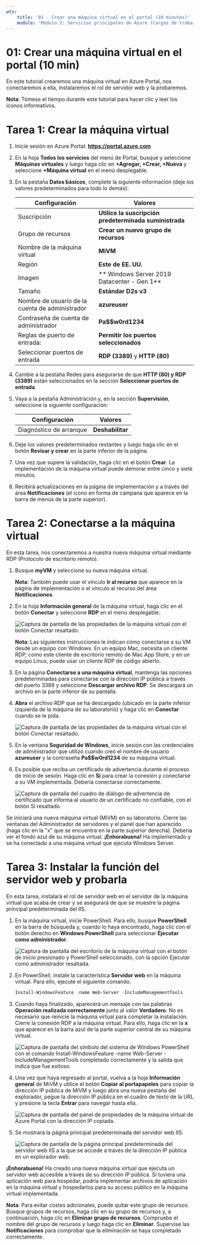 ```yaml
---
wts:
    title: '01 - Crear una máquina virtual en el portal (10 minutos)'
    module: 'Módulo 2: Servicios principales de Azure (Cargas de trabajo)'
---
```

# 01: Crear una máquina virtual en el portal (10 min)

En este tutorial crearemos una máquina virtual en Azure Portal, nos conectaremos a ella, instalaremos el rol de servidor web y la probaremos. 

**Nota**: Tómese el tiempo durante este tutorial para hacer clic y leer los iconos informativos. 

# Tarea 1: Crear la máquina virtual 
1. Inicie sesión en Azure Portal: **https://portal.azure.com**

3. En la hoja **Todos los servicios** del menú de Portal, busque y seleccione **Máquinas virtuales** y luego haga clic en **+Agregar, +Crear, +Nueva** y seleccione **+Máquina virtual** en el menú desplegable.

4. En la pestaña **Datos básicos**, complete la siguiente información (deje los valores predeterminados para todo lo demás):

    | Configuración | Valores |
    |  -- | -- |
    | Suscripción | **Utilice la suscripción predeterminada suministrada** |
    | Grupo de recursos | **Crear un nuevo grupo de recursos** |
    | Nombre de la máquina virtual | **MiVM** |
    | Región | **Este de EE. UU.**|
    | Imagen | ** Windows Server 2019 Datacenter - Gen 1**|
    | Tamaño | **Estándar D2s v3**|
    | Nombre de usuario de la cuenta de administrador | **azureuser** |
    | Contraseña de cuenta de administrador | **Pa$$w0rd1234**|
    | Reglas de puerto de entrada: | **Permitir los puertos seleccionados**|
    | Seleccionar puertos de entrada | **RDP (3389)** y **HTTP (80)**| 

5. Cambie a la pestaña Redes para asegurarse de que **HTTP (80) y RDP (3389)** están seleccionados en la sección **Seleccionar puertos de entrada**.

6. Vaya a la pestaña Administración y, en la sección **Supervisión**, seleccione la siguiente configuración:

    | Configuración | Valores |
    | -- | -- |
    | Diagnóstico de arranque | **Deshabilitar**|

7. Deje los valores predeterminados restantes y luego haga clic en el botón **Revisar y crear** en la parte inferior de la página.

8. Una vez que supere la validación, haga clic en el botón **Crear**. La implementación de la máquina virtual puede demorar entre cinco y siete minutos.

9. Recibirá actualizaciones en la página de implementación y a través del área **Notificaciones** (el icono en forma de campana que aparece en la barra de menús de la parte superior).

# Tarea 2: Conectarse a la máquina virtual

En esta tarea, nos conectaremos a nuestra nueva máquina virtual mediante RDP (Protocolo de escritorio remoto). 

1. Busque **myVM** y seleccione su nueva máquina virtual.

    **Nota**: También puede usar el vínculo **Ir al recurso** que aparece en la página de implementación o el vínculo al recurso del área **Notificaciones**.

2. En la hoja **Información general** de la máquina virtual, haga clic en el botón **Conectar** y seleccione **RDP** en el menú desplegable.

    ![Captura de pantalla de las propiedades de la máquina virtual con el botón Conectar resaltado.](../images/0101.png)

    **Nota**: Las siguientes instrucciones le indican cómo conectarse a su VM desde un equipo con Windows. En un equipo Mac, necesita un cliente RDP, como este cliente de escritorio remoto de Mac App Store, y en un equipo Linux, puede usar un cliente RDP de código abierto.

2. En la página **Conectarse a una máquina virtual**, mantenga las opciones predeterminadas para conectarse con la dirección IP pública a través del puerto 3389 y seleccione **Descargar archivo RDP**. Se descargará un archivo en la parte inferior de su pantalla.

3. **Abra** el archivo RDP que se ha descargado (ubicado en la parte inferior izquierda de la máquina de su laboratorio) y haga clic en **Conectar** cuando se le pida. 

    ![Captura de pantalla de las propiedades de la máquina virtual con el botón Conectar resaltado. ](../images/0102.png)

4. En la ventana **Seguridad de Windows**, inicie sesión con las credenciales de administrador que utilizó cuando creó el nombre de usuario **azureuser** y la contraseña **Pa$$w0rd1234** de su máquina virtual. 

5. Es posible que reciba un certificado de advertencia durante el proceso de inicio de sesión. Haga clic en **Sí** para crear la conexión y conectarse a su VM implementada. Debería conectarse correctamente.

    ![Captura de pantalla del cuadro de diálogo de advertencia de certificado que informa al usuario de un certificado no confiable, con el botón Sí resaltado. ](../images/0104.png)

Se iniciará una nueva máquina virtual (MiVM) en su laboratorio. Cierre las ventanas del Administrador de servidores y el panel que han aparecido (haga clic en la "x" que se encuentra en la parte superior derecha). Debería ver el fondo azul de su máquina virtual. **¡Enhorabuena!** Ha implementado y se ha conectado a una máquina virtual que ejecuta Windows Server. 

# Tarea 3: Instalar la función del servidor web y probarla

En esta tarea, instalará el rol de servidor web en el servidor de la máquina virtual que acaba de crear y se asegurará de que se muestre la página principal predeterminada del IIS. 

1. En la máquina virtual, inicie PowerShell. Para ello, busque **PowerShell** en la barra de búsqueda y, cuando lo haya encontrado, haga clic con el botón derecho en **Windows PowerShell** para seleccionar **Ejecutar como administrador**.

    ![Captura de pantalla del escritorio de la máquina virtual con el botón de inicio presionado y PowerShell seleccionado, con la opción Ejecutar como administrador resaltada.](../images/0105.png)

2. En PowerShell, instale la característica **Servidor web** en la máquina virtual. Para ello, ejecute el siguiente comando. 

    ```PowerShell
    Install-WindowsFeature -name Web-Server -IncludeManagementTools
    ```
  
3. Cuando haya finalizado, aparecerá un mensaje con las palabras **Operación realizada correctamente** junto al valor **Verdadero**. No es necesario que reinicie la máquina virtual para completar la instalación. Cierre la conexión RDP a la máquina virtual. Para ello, haga clic en la **x** que aparece en la barra azul de la parte superior central de su máquina virtual. 

    ![Captura de pantalla del símbolo del sistema de Windows PowerShell con el comando Install-WindowsFeature -name Web-Server -IncludeManagementTools completado correctamente y la salida que indica que fue exitoso.](../images/0106.png)

4. Una vez que haya regresado al portal, vuelva a la hoja **Información general** de MiVM y utilice el botón **Copiar al portapapeles** para copiar la dirección IP pública de MiVM y luego abra una nueva pestaña del explorador, pegue la dirección IP pública en el cuadro de texto de la URL y presione la tecla **Entrar** para navegar hasta ella.

    ![Captura de pantalla del panel de propiedades de la máquina virtual de Azure Portal con la dirección IP copiada.](../images/0107.png)

5. Se mostrará la página principal predeterminada del servidor web IIS.

    ![Captura de pantalla de la página principal predeterminada del servidor web IIS a la que se accede a través de la dirección IP pública en un explorador web.](../images/0108.png)

**¡Enhorabuena!** Ha creado una nueva máquina virtual que ejecuta un servidor web accesible a través de su dirección IP pública. Si tuviera una aplicación web para hospedar, podría implementar archivos de aplicación en la máquina virtual y hospedarlos para su acceso público en la máquina virtual implementada.


**Nota**: Para evitar costes adicionales, puede quitar este grupo de recursos. Busque grupos de recursos, haga clic en su grupo de recursos y, a continuación, haga clic en **Eliminar grupo de recursos**. Compruebe el nombre del grupo de recursos y luego haga clic en **Eliminar**. Supervise las **Notificaciones** para comprobar que la eliminación se haya completado correctamente. 
